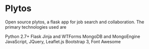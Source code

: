Plytos
======

Open source plytos, a flask app for job search and collaboration. The primary technologies used are

Python 2.7+
Flask
Jinja and WTForms
MongoDB and MongoEngine
JavaScript, JQuery, Leaflet.js
Bootstrap 3, Font Awesome
